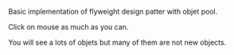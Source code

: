Basic implementation of flyweight design patter with objet pool.

Click on mouse as much as you can.

You will see a lots of objets but many of them are not new objects.